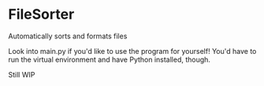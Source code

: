 # FileSorter
 Automatically sorts and formats files

 Look into main.py if you'd like to use the program for yourself!
 You'd have to run the virtual environment and have Python installed, though.

Still WIP